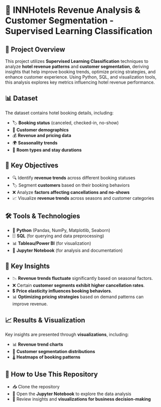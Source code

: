 # 🏨 INNHotels Revenue Analysis & Customer Segmentation - Supervised Learning Classification

## 📌 Project Overview
This project utilizes **Supervised Learning Classification** techniques to analyze **hotel revenue patterns** and **customer segmentation**, deriving insights that help improve booking trends, optimize pricing strategies, and enhance customer experience. Using Python, SQL, and visualization tools, this analysis explores key metrics influencing hotel revenue performance.

## 📊 Dataset
The dataset contains hotel booking details, including:
- 🏷️ **Booking status** (canceled, checked-in, no-show)
- 👤 **Customer demographics**
- 💰 **Revenue and pricing data**
- 🌍 **Seasonality trends**
- 🏡 **Room types and stay durations**

## 🎯 Key Objectives
- 🔍 Identify **revenue trends** across different booking statuses
- 🏷️ Segment **customers** based on their booking behaviors
- ❌ Analyze **factors affecting cancellations and no-shows**
- 📈 Visualize **revenue trends** across seasons and customer categories

## 🛠 Tools & Technologies
- 🐍 **Python** (Pandas, NumPy, Matplotlib, Seaborn)
- 🗄️ **SQL** (for querying and data preprocessing)
- 📊 **Tableau/Power BI** (for visualization)
- 📓 **Jupyter Notebook** (for analysis and documentation)

## 🔑 Key Insights
- 📉 **Revenue trends fluctuate** significantly based on seasonal factors.
- ❌ Certain **customer segments exhibit higher cancellation rates**.
- 💲 **Price elasticity influences booking behaviors**.
- 📊 **Optimizing pricing strategies** based on demand patterns can improve revenue.

## 📈 Results & Visualization
Key insights are presented through **visualizations**, including:
- 📊 **Revenue trend charts**
- 👥 **Customer segmentation distributions**
- 🌡️ **Heatmaps of booking patterns**

## 🚀 How to Use This Repository
- 📥 Clone the repository
- 📂 Open the **Jupyter Notebook** to explore the data analysis
- 📌 Review insights and **visualizations for business decision-making**
